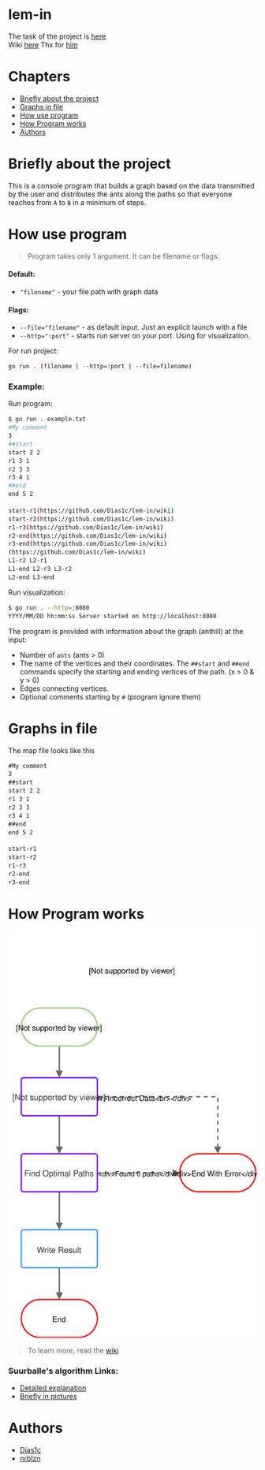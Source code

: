 # lem-in
The task of the project is [here](https://github.com/01-edu/public/tree/master/subjects/lem-in)<br>
Wiki [here](https://github.com/Dias1c/lem-in/wiki)
Thx for [him](https://github.com/elijahkash)
# Chapters
- [Briefly about the project](#Briefly-about-the-project)
- [Graphs in file](#Graphs-in-file)
- [How use program](#How-use-program)
- [How Program works](#How-Program-works)
- [Authors](#Authors)
# Briefly about the project
This is a console program that builds a graph based on the data transmitted by the user and distributes the ants along the paths so that everyone reaches from `A` to `B` in a minimum of steps.

# How use program
> Program takes only 1 argument. 
It can be filename or flags.
#### Default:
- `"filename"` - your file path with graph data
#### Flags:
- `--file="filename"` - as default input. Just an explicit launch with a file
- `--http=":port"` - starts run server on your port. Using for visualization.

For run project:
```bash
go run . (filename | --http=:port | --file=filename)
```
### Example:
Run program:
```bash
$ go run . example.txt
#My comment
3
##start
start 2 2
r1 3 1
r2 3 3
r3 4 1
##end
end 5 2

start-r1(https://github.com/Dias1c/lem-in/wiki)
start-r2(https://github.com/Dias1c/lem-in/wiki)
r1-r3(https://github.com/Dias1c/lem-in/wiki)
r2-end(https://github.com/Dias1c/lem-in/wiki)
r3-end(https://github.com/Dias1c/lem-in/wiki)
(https://github.com/Dias1c/lem-in/wiki)
L1-r2 L2-r1 
L1-end L2-r3 L3-r2 
L2-end L3-end 
```
Run visualization:
```bash
$ go run . --http=:8080
YYYY/MM/DD hh:mm:ss Server started on http://localhost:8080
```

The program is provided with information about the graph (anthill) at the input:

- Number of `ants` (ants > 0)
- The name of the vertices and their coordinates. The `##start` and `##end` commands specify the starting and ending vertices of the path. (x > 0 & y > 0)
- Edges connecting vertices.
- Optional comments starting by `#` (program ignore them)
# Graphs in file
The map file looks like this
```txt
#My comment
3
##start
start 2 2
r1 3 1
r2 3 3
r3 4 1
##end
end 5 2

start-r1
start-r2
r1-r3
r2-end
r3-end
``` 
# How Program works
![short in diagram](https://raw.githubusercontent.com/Dias1c/wiki/0d6d9b8ee728e4fb1c27e1b82fcfd8b6af6ad420/lem-in/images/main.svg)
> To learn more, read the [wiki](https://github.com/Dias1c/lem-in/wiki)
### Suurballe's algorithm Links:
- [Detailed explanation](https://en.wikipedia.org/wiki/Suurballe%27s_algorithm)
- [Briefly in pictures](http://www.macfreek.nl/memory/Disjoint_Path_Finding)
# Authors
- [Dias1c](https://github.com/Dias1c)
- [nrblzn](https://github.com/RaevNur)